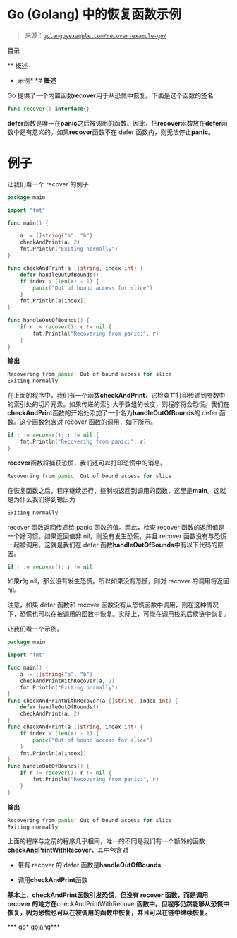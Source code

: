 <!--yml

类别：未分类

日期：2024-10-13 06:26:37

-->

# Go (Golang) 中的恢复函数示例

> 来源：[`golangbyexample.com/recover-example-go/`](https://golangbyexample.com/recover-example-go/)

目录

**   概述

+   示例*  *# **概述**

Go 提供了一个内置函数**recover**用于从恐慌中恢复。下面是这个函数的签名

```go
func recover() interface{}
```

**defer**函数是唯一在**panic**之后被调用的函数。因此，把**recover**函数放在**defer**函数中是有意义的。如果**recover**函数不在 defer 函数内，则无法停止**panic**。

# **例子**

让我们看一个 recover 的例子

```go
package main

import "fmt"

func main() {

	a := []string{"a", "b"}
	checkAndPrint(a, 2)
	fmt.Println("Exiting normally")
}

func checkAndPrint(a []string, index int) {
	defer handleOutOfBounds()
	if index > (len(a) - 1) {
		panic("Out of bound access for slice")
	}
	fmt.Println(a[index])
}

func handleOutOfBounds() {
	if r := recover(); r != nil {
		fmt.Println("Recovering from panic:", r)
	}
}
```

**输出**

```go
Recovering from panic: Out of bound access for slice
Exiting normally
```

在上面的程序中，我们有一个函数**checkAndPrint**，它检查并打印传递到参数中的索引处的切片元素。如果传递的索引大于数组的长度，则程序将会恐慌。我们在**checkAndPrint**函数的开始处添加了一个名为**handleOutOfBounds**的 defer 函数。这个函数包含对 recover 函数的调用，如下所示。

```go
if r := recover(); r != nil {
    fmt.Println("Recovering from panic:", r)
}
```

**recover**函数将捕获恐慌，我们还可以打印恐慌中的消息。

```go
Recovering from panic: Out of bound access for slice
```

在恢复函数之后，程序继续运行，控制权返回到调用的函数，这里是**main**。这就是为什么我们得到输出为

```go
Exiting normally
```

recover 函数返回传递给 panic 函数的值。因此，检查 recover 函数的返回值是一个好习惯。如果返回值非 nil，则没有发生恐慌，并且 recover 函数没有与恐慌一起被调用。这就是我们在 defer 函数**handleOutOfBounds**中有以下代码的原因。

```go
if r := recover(); r != nil 
```

如果**r**为 nil，那么没有发生恐慌。所以如果没有恐慌，则对 recover 的调用将返回 nil。

注意，如果 defer 函数和 recover 函数没有从恐慌函数中调用，则在这种情况下，恐慌也可以在被调用的函数中恢复。实际上，可能在调用栈的后续链中恢复。

让我们看一个示例。

```go
package main

import "fmt"

func main() {
    a := []string{"a", "b"}
    checkAndPrintWithRecover(a, 2)
    fmt.Println("Exiting normally")
}
func checkAndPrintWithRecover(a []string, index int) {
    defer handleOutOfBounds()
    checkAndPrint(a, 2)
}
func checkAndPrint(a []string, index int) {
    if index > (len(a) - 1) {
        panic("Out of bound access for slice")
    }
    fmt.Println(a[index])
}
func handleOutOfBounds() {
    if r := recover(); r != nil {
        fmt.Println("Recovering from panic:", r)
    }
}
```

**输出**

```go
Recovering from panic: Out of bound access for slice
Exiting normally
```

上面的程序与之前的程序几乎相同，唯一的不同是我们有一个额外的函数**checkAndPrintWithRecover**，其中包含对

+   带有 recover 的 defer 函数是**handleOutOfBounds**

+   调用**checkAndPrint**函数

**基本上，**checkAndPrint**函数引发恐慌，但没有 recover 函数，而是调用 recover 的地方在**checkAndPrintWithRecover**函数中。但程序仍然能够从恐慌中恢复，因为恐慌也可以在被调用的函数中恢复，并且可以在链中继续恢复。**

***   [go](https://golangbyexample.com/tag/go/)*   [golang](https://golangbyexample.com/tag/golang/)***
